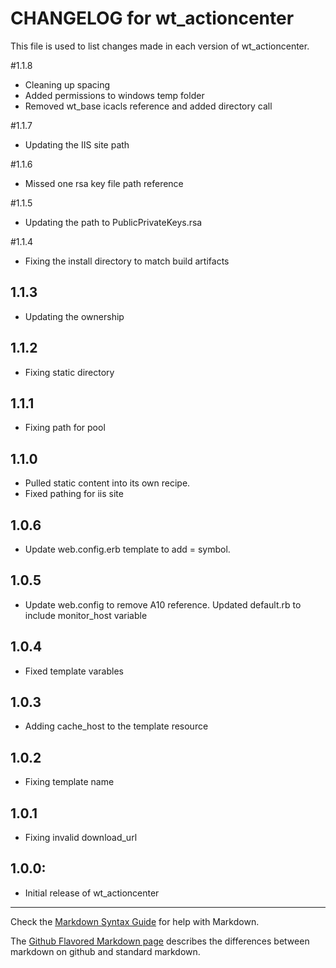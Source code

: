 # CHANGELOG for wt_actioncenter
This file is used to list changes made in each version of wt_actioncenter.

#1.1.8
* Cleaning up spacing
* Added permissions to windows temp folder
* Removed wt_base icacls reference and added directory call

#1.1.7
* Updating the IIS site path

#1.1.6
* Missed one rsa key file path reference

#1.1.5
* Updating the path to PublicPrivateKeys.rsa

#1.1.4
* Fixing the install directory to match build artifacts

## 1.1.3
* Updating the ownership 

## 1.1.2
* Fixing static directory 

## 1.1.1
* Fixing path for pool

## 1.1.0
* Pulled static content into its own recipe. 
* Fixed pathing for iis site

## 1.0.6
* Update web.config.erb template to add = symbol. 

## 1.0.5
* Update web.config to remove A10 reference. Updated default.rb to include monitor_host variable

## 1.0.4
* Fixed template varables 

## 1.0.3
* Adding cache_host to the template resource

## 1.0.2
* Fixing template name

## 1.0.1
* Fixing invalid download_url

## 1.0.0:
* Initial release of wt_actioncenter

- - - 
Check the [Markdown Syntax Guide](http://daringfireball.net/projects/markdown/syntax) for help with Markdown.

The [Github Flavored Markdown page](http://github.github.com/github-flavored-markdown/) describes the differences between markdown on github and standard markdown.
